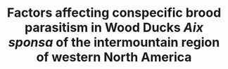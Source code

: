 ---
title: Factors affecting conspecific brood parasitism in Wood Ducks <i>Aix sponsa</i> of the intermountain region of western North America
year: "2016 (In Press)"
authors: <strong>Hafen, K.</strong>, and D. N. Koons
journal: <i>Wildfowl</i>
volume: 66
pages: 186-196
doi:
urlp: http://wildfowl.wwt.org.uk/index.php/wildfowl/article/view/2653
pdf: https://www.researchgate.net/publication/311194853_Factors_affecting_conspecific_brood_parasitism_in_Wood_Ducks_Aix_sponsa_of_the_intermountain_region_of_western_North_America
---